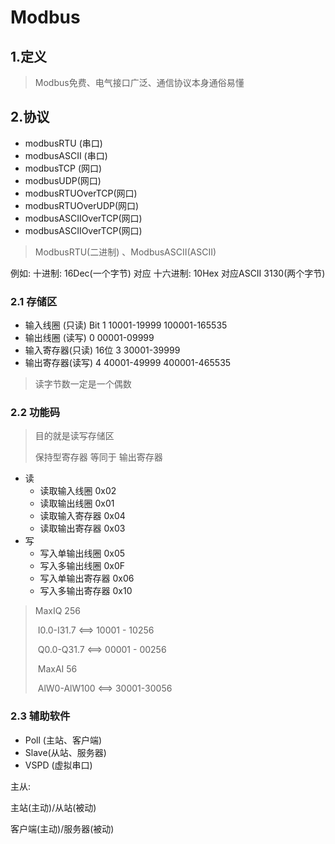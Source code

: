 # Modbus

## 1.定义

> Modbus免费、电气接口广泛、通信协议本身通俗易懂

## 2.协议

- modbusRTU (串口)
- modbusASCII (串口)
- modbusTCP (网口)
- modbusUDP(网口)
- modbusRTUOverTCP(网口)
- modbusRTUOverUDP(网口)
- modbusASCIIOverTCP(网口)
- modbusASCIIOverTCP(网口)

> ModbusRTU(二进制) 、ModbusASCII(ASCII)

例如: 十进制: 16Dec(一个字节) 对应 十六进制: 10Hex 对应ASCII 3130(两个字节)



### 2.1 存储区

- 输入线圈 (只读)  Bit					1                             10001-19999                   100001-165535
- 输出线圈 (读写)                            0                             00001-09999
- 输入寄存器(只读) 16位                3                             30001-39999
- 输出寄存器(读写)                         4                              40001-49999                   400001-465535

> 读字节数一定是一个偶数

### 2.2 功能码

> 目的就是读写存储区
>
> 保持型寄存器 等同于 输出寄存器

- 读
  - 读取输入线圈              0x02
  - 读取输出线圈              0x01
  - 读取输入寄存器          0x04
  - 读取输出寄存器          0x03
- 写
  - 写入单输出线圈         0x05
  - 写入多输出线圈         0x0F
  - 写入单输出寄存器     0x06
  - 写入多输出寄存器     0x10



> MaxIQ 256  
>
> ​	I0.0-I31.7     <==>  10001 - 10256
>
> ​	Q0.0-Q31.7       <==> 00001 - 00256
>
> ​	MaxAI 56
>
> ​	AlW0-AlW100    <==> 30001-30056

### 2.3 辅助软件

- Poll  (主站、客户端)
- Slave(从站、服务器)
- VSPD (虚拟串口)

主从: 

主站(主动)/从站(被动)

客户端(主动)/服务器(被动)